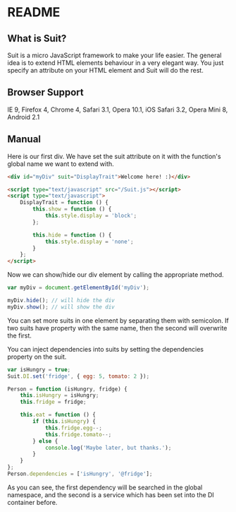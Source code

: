 README
======

What is Suit?
-------------

Suit is a micro JavaScript framework to make your life easier. The general
idea is to extend HTML elements behaviour in a very elegant way. You just
specify an attribute on your HTML element and Suit will do the rest.

Browser Support
---------------

IE 9, Firefox 4, Chrome 4, Safari 3.1, Opera 10.1,
iOS Safari 3.2, Opera Mini 8, Android 2.1

Manual
------

Here is our first div. We have set the suit attribute on it with the
function's global name we want to extend with.

```html
<div id="myDiv" suit="DisplayTrait">Welcome here! :)</div>

<script type="text/javascript" src="/Suit.js"></script>
<script type="text/javascript">
    DisplayTrait = function () {
        this.show = function () {
            this.style.display = 'block';
        };

        this.hide = function () {
            this.style.display = 'none';
        }
    };
</script>
```

Now we can show/hide our div element by calling the appropriate method.

```javascript
var myDiv = document.getElementById('myDiv');

myDiv.hide(); // will hide the div
myDiv.show(); // will show the div
```

You can set more suits in one element by separating them with semicolon. If
two suits have property with the same name, then the second will overwrite
the first.

You can inject dependencies into suits by setting the dependencies property on
the suit.

```javascript
var isHungry = true;
Suit.DI.set('fridge', { egg: 5, tomato: 2 });

Person = function (isHungry, fridge) {
    this.isHungry = isHungry;
    this.fridge = fridge;

    this.eat = function () {
        if (this.isHungry) {
            this.fridge.egg--;
            this.fridge.tomato--;
        } else {
            console.log('Maybe later, but thanks.');
        }
    }
};
Person.dependencies = ['isHungry', '@fridge'];
```

As you can see, the first dependency will be searched in the global namespace,
and the second is a service which has been set into the DI container before.